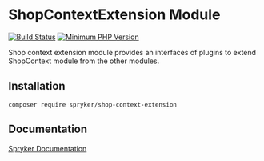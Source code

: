 # ShopContextExtension Module
[![Build Status](https://travis-ci.org/spryker/shop-context-extension.svg)](https://travis-ci.org/spryker/shop-context-extension)
[![Minimum PHP Version](https://img.shields.io/badge/php-%3E%3D%207.2-8892BF.svg)](https://php.net/)

Shop context extension module provides an interfaces of plugins to extend ShopContext module from the other modules.

## Installation

```
composer require spryker/shop-context-extension
```

## Documentation

[Spryker Documentation](https://academy.spryker.com/developing_with_spryker/module_guide/modules.html)
